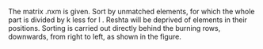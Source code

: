 The matrix .nxm is given. Sort by unmatched elements, for which the whole part is divided by k less for l . Reshta will be deprived of elements in their positions. Sorting is carried out directly behind the burning rows, downwards, from right to left, as shown in the figure.
